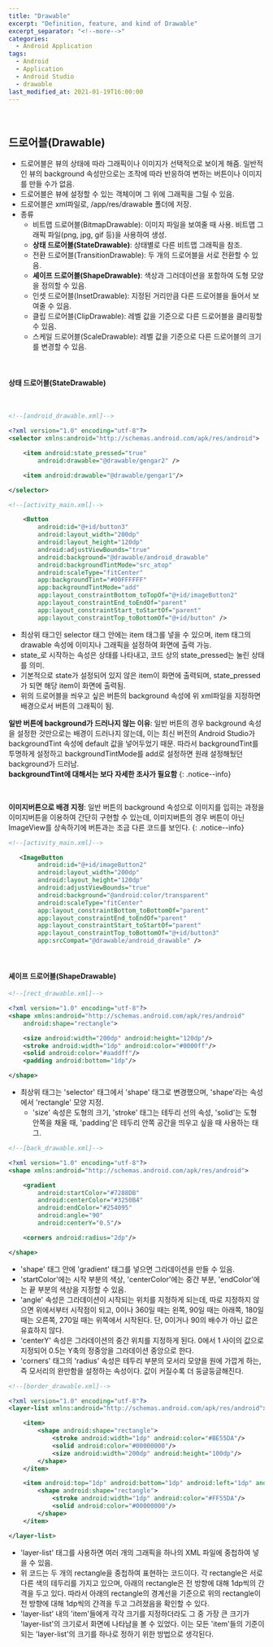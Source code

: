 ```yaml
---
title: "Drawable"
excerpt: "Definition, feature, and kind of Drawable"
excerpt_separator: "<!--more-->"
categories:
  - Android Application
tags:
  - Android
  - Application
  - Android Studio
  - drawable
last_modified_at: 2021-01-19T16:00:00
---
```

<!--more-->

<br>

## 드로어블(Drawable)

  * 드로어블은 뷰의 상태에 따라 그래픽이나 이미지가 선택적으로 보이게 해줌. 일반적인 뷰의 background 속성만으로는 조작에 따라 반응하여 변하는 버튼이나 이미지를 만들 수가 없음.
  * 드로어블은 뷰에 설정할 수 있는 객체이며 그 위에 그래픽을 그릴 수 있음.
  * 드로어블은 xml파일로, /app/res/drawable 폴더에 저장.
  * 종류
    * 비트맵 드로어블(BitmapDrawable): 이미지 파일을 보여줄 때 사용. 비트맵 그래픽 파일(png, jpg, gif 등)을 사용하여 생성.
    * **상태 드로어블(StateDrawable)**: 상태별로 다른 비트맵 그래픽을 참조.
    * 전환 드로어블(TransitionDrawable): 두 개의 드로어블을 서로 전환할 수 있음.
    * **셰이프 드로어블(ShapeDrawable)**: 색상과 그러데이션을 포함하여 도형 모양을 정의할 수 있음.
    * 인셋 드로어블(InsetDrawable): 지정된 거리만큼 다른 드로어블을 들어서 보여줄 수 있음.
    * 클립 드로어블(ClipDrawable): 레벨 값을 기준으로 다른 드로어블을 클리핑할 수 있음.
    * 스케일 드로어블(ScaleDrawable): 레벨 값을 기준으로 다른 드로어블의 크기를 변경할 수 있음.
    
<br>

#### 상태 드로어블(StateDrawable)

<img src="/images/2021-01-19-state_drawable_ex01.png" class="align-center" alt="">
<img src="/images/2021-01-19-state_drawable_ex02.png" class="align-center" alt="">

```xml
<!--[android_drawable.xml]-->

<?xml version="1.0" encoding="utf-8"?>
<selector xmlns:android="http://schemas.android.com/apk/res/android">

    <item android:state_pressed="true"
        android:drawable="@drawable/gengar2" />

    <item android:drawable="@drawable/gengar1"/>

</selector>
```

```xml
<!--[activity_main.xml]-->

    <Button
        android:id="@+id/button3"
        android:layout_width="200dp"
        android:layout_height="120dp"
        android:adjustViewBounds="true"
        android:background="@drawable/android_drawable"
        android:backgroundTintMode="src_atop"
        android:scaleType="fitCenter"
        app:backgroundTint="#00FFFFFF"
        app:backgroundTintMode="add"
        app:layout_constraintBottom_toTopOf="@+id/imageButton2"
        app:layout_constraintEnd_toEndOf="parent"
        app:layout_constraintStart_toStartOf="parent"
        app:layout_constraintTop_toBottomOf="@+id/button" />
```

  * 최상위 태그인 selector 태그 안에는 item 태그를 넣을 수 있으며, item 태그의 drawable 속성에 이미지나 그래픽을 설정하여 화면에 출력 가능.
  * state_로 시작하는 속성은 상태를 나타내고, 코드 상의 state_pressed는 눌린 상태를 의미.
  * 기본적으로 state가 설정되어 있지 않은 item이 화면에 출력되며, state_pressed가 되면 해당 item이 화면에 출력됨.
  * 위의 드로어블을 씌우고 싶은 버튼의 background 속성에 위 xml파일을 지정하면 배경으로서 버튼의 그래픽이 됨. 

**일반 버튼에 background가 드러나지 않는 이유**: 일반 버튼의 경우 background 속성을 설정한 것만으로는 배경이 드러나지 않는데, 이는 최신 버전의 Android Studio가 backgroundTint 속성에 default 값을 넣어두었기 때문. 따라서 backgroundTint를 투명하게 설정하고 backgroundTintMode를 add로 설정하면 원래 설정해뒀던 background가 드러남. <br>**backgroundTint에 대해서는 보다 자세한 조사가 필요함** 
{: .notice--info}

<br>

**이미지버튼으로 배경 지정**: 일반 버튼의 background 속성으로 이미지를 입히는 과정을 이미지버튼을 이용하여 간단히 구현할 수 있는데, 이미지버튼의 경우 버튼이 아닌 ImageView를 상속하기에 버튼과는 조금 다른 코드를 보인다.
{: .notice--info}

```xml
<!--[activity_main.xml]-->

   <ImageButton
        android:id="@+id/imageButton2"
        android:layout_width="200dp"
        android:layout_height="120dp"
        android:adjustViewBounds="true"
        android:background="@android:color/transparent"
        android:scaleType="fitCenter"
        app:layout_constraintBottom_toBottomOf="parent"
        app:layout_constraintEnd_toEndOf="parent"
        app:layout_constraintStart_toStartOf="parent"
        app:layout_constraintTop_toBottomOf="@+id/button3"
        app:srcCompat="@drawable/android_drawable" />
```

<br>

#### 셰이프 드로어블(ShapeDrawable)

```xml
<!--[rect_drawable.xml]-->

<?xml version="1.0" encoding="utf-8"?>
<shape xmlns:android="http://schemas.android.com/apk/res/android"
    android:shape="rectangle">

    <size android:width="200dp" android:height="120dp"/>
    <stroke android:width="1dp" android:color="#0000ff"/>
    <solid android:color="#aaddff"/>
    <padding android:bottom="1dp"/>

</shape>
```

* 최상위 태그는 'selector' 태그에서 'shape' 태그로 변경했으며, 'shape'라는 속성에서 'rectangle' 모양 지정.
  * 'size' 속성은 도형의 크기, 'stroke' 태그는 테두리 선의 속성, 'solid'는 도형 안쪽을 채울 때, 'padding'은 테두리 안쪽 공간을 띄우고 싶을 때 사용하는 태그.

```xml
<!--[back_drawable.xml]-->

<?xml version="1.0" encoding="utf-8"?>
<shape xmlns:android="http://schemas.android.com/apk/res/android">

    <gradient
        android:startColor="#7288DB"
        android:centerColor="#3250B4"
        android:endColor="#254095"
        android:angle="90"
        android:centerY="0.5"/>

    <corners android:radius="2dp"/>

</shape>
```

  * 'shape' 태그 안에 'gradient' 태그를 넣으면 그라데이션을 만들 수 있음.
  * 'startColor'에는 시작 부분의 색상, 'centerColor'에는 중간 부분, 'endColor'에는 끝 부분의 색상을 지정할 수 있음.
  * 'angle' 속성은 그라데이션이 시작되는 위치를 지정하게 되는데, 따로 지정하지 않으면 위에서부터 시작점이 되고, 0이나 360일 때는 왼쪽, 90일 때는 아래쪽, 180일 때는 오른쪽, 270일 때는 위쪽에서 시작된다. 단, 0이거나 90의 배수가 아닌 값은 유효하지 않다.
  * 'centerY' 속성은 그라데이션의 중간 위치를 지정하게 된다. 0에서 1 사이의 값으로 지정되어 0.5는 Y축의 정중앙을 그라데이션 중앙으로 한다.
  * 'corners' 태그의 'radius' 속성은 테두리 부분의 모서리 모양을 원에 가깝게 하는, 즉 모서리의 완만함을 설정하는 속성이다. 값이 커질수록 더 둥글둥글해진다. 

```xml
<!--[border_drawable.xml]-->

<?xml version="1.0" encoding="utf-8"?>
<layer-list xmlns:android="http://schemas.android.com/apk/res/android">

    <item>
        <shape android:shape="rectangle">
            <stroke android:width="1dp" android:color="#BE55DA"/>
            <solid android:color="#00000000"/>
            <size android:width="200dp" android:height="100dp"/>
        </shape>
    </item>

    <item android:top="1dp" android:bottom="1dp" android:left="1dp" android:right="1dp">
        <shape android:shape="rectangle">
            <stroke android:width="1dp" android:color="#FF55DA"/>
            <solid android:color="#00000000"/>
        </shape>
    </item>

</layer-list>
```

  * 'layer-list' 태그를 사용하면 여러 개의 그래픽을 하나의 XML 파일에 중첩하여 넣을 수 있음.
  * 위 코드는 두 개의 rectangle을 중첩하여 표현하는 코드이다. 각 rectangle은 서로 다른 색의 테두리를 가지고 있으며, 아래의 rectangle은 전 방향에 대해 1dp씩의 간격을 두고 있다. 따라서 아래의 rectangle의 경계선을 기준으로 위의 rectangle이 전 방향에 대해 1dp씩의 간격을 두고 그려졌음을 확인할 수 있다.
  * 'layer-list' 내의 'item'들에게 각각 크기를 지정하더라도 그 중 가장 큰 크기가 'layer-list'의 크기로서 화면에 나타남을 볼 수 있었다. 이는 모든 'item'들의 기준이 되는 'layer-list'의 크기를 하나로 정하기 위한 방법으로 생각된다.
